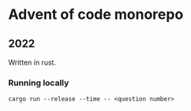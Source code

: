 # Advent of code monorepo

## 2022

Written in rust.

### Running locally 
```shell
cargo run --release --time -- <question number>
```
